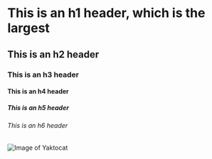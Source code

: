 # This is an h1 header, which is the largest
## This is an h2 header
### This is an h3 header
#### This is an h4 header
##### This is an h5 header
###### This is an h6 header
![Image of Yaktocat](https://octodex.github.com/images/yaktocat.png)
